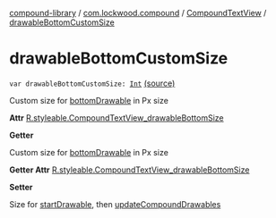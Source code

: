 [compound-library](../../index.md) / [com.lockwood.compound](../index.md) / [CompoundTextView](index.md) / [drawableBottomCustomSize](./drawable-bottom-custom-size.md)

# drawableBottomCustomSize

`var drawableBottomCustomSize: `[`Int`](https://kotlinlang.org/api/latest/jvm/stdlib/kotlin/-int/index.html) [(source)](https://github.com/lndmflngs/compound-text-view/tree/master/compound-library/src/main/java/com/lockwood/compound/CompoundTextView.kt#L431)

Custom size for [bottomDrawable](bottom-drawable.md) in Px size

**Attr**
[R.styleable.CompoundTextView_drawableBottomSize](#)

**Getter**

Custom size for [bottomDrawable](bottom-drawable.md) in Px size

**Getter Attr**
[R.styleable.CompoundTextView_drawableBottomSize](#)

**Setter**

Size for [startDrawable](start-drawable.md), then [updateCompoundDrawables](update-compound-drawables.md)

